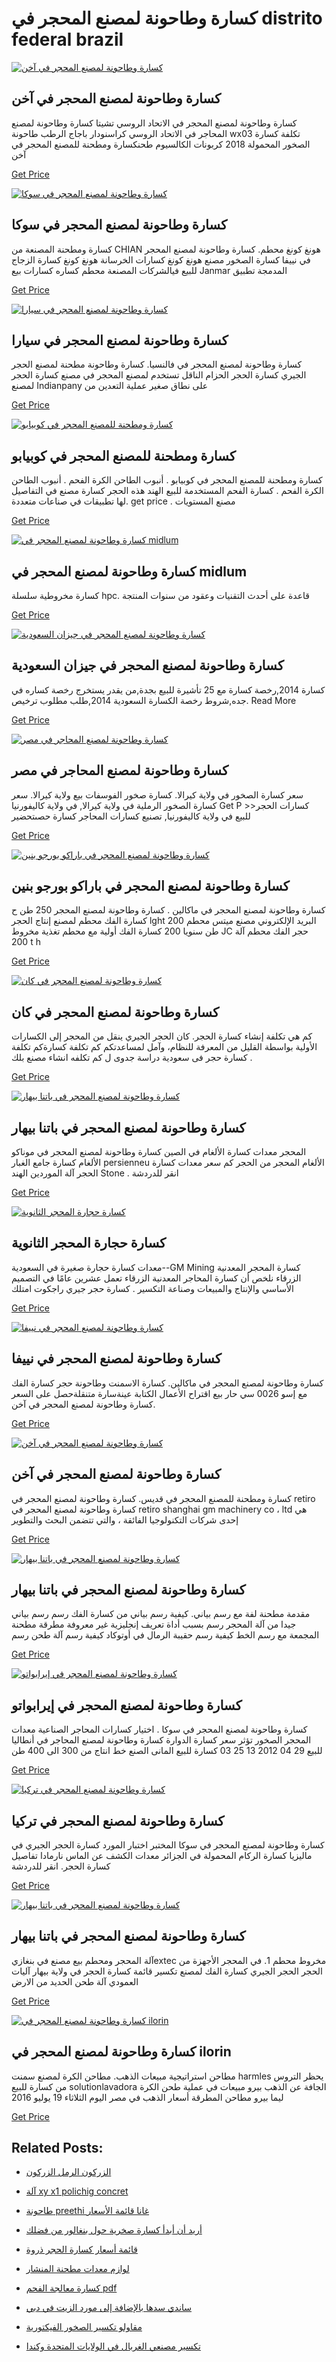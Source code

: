 # كسارة وطاحونة لمصنع المحجر في distrito federal brazil
<a href="https://mnn.zoosnet.net/LR/Chatpre.aspx?id=MNN94995150&p=https://vbl.co.za/" target="_blank">![كسارة وطاحونة لمصنع المحجر في آخن](https://raw.githubusercontent.com/gcmcrusher/imgs/main/446.jpg)</a>
## كسارة وطاحونة لمصنع المحجر في آخن
كسارة وطاحونة لمصنع المحجر في الاتحاد الروسي تشيتا كسارة وطاحونة لمصنع المحاجر في الاتحاد الروسي كراسنودار باجاج الرطب طاحونة wx03 تكلفة كسارة الصخور المحمولة 2018 كربونات الكالسيوم طحنكسارة ومطحنة للمصنع المحجر في آخن 
<a href="https://mnn.zoosnet.net/LR/Chatpre.aspx?id=MNN94995150&p=https://vbl.co.za/" target="_blank">Get Price</a>
<a href="https://mnn.zoosnet.net/LR/Chatpre.aspx?id=MNN94995150&p=https://vbl.co.za/" target="_blank">![كسارة وطاحونة لمصنع المحجر في سوكا](https://raw.githubusercontent.com/gcmcrusher/imgs/main/352.jpg)</a>
## كسارة وطاحونة لمصنع المحجر في سوكا
كسارة ومطحنة المصنعة من CHIAN هونغ كونغ محطم. كسارة وطاحونة لمصنع المحجر في نييفا كسارة الصخور مصنع هونغ كونغ كسارات الخرسانة هونغ كونغ كسارة الزجاج للبيع فيالشركات المصنعة محطم كساره كسارات بيع Janmar المدمجة تطبيق 
<a href="https://mnn.zoosnet.net/LR/Chatpre.aspx?id=MNN94995150&p=https://vbl.co.za/" target="_blank">Get Price</a>
<a href="https://mnn.zoosnet.net/LR/Chatpre.aspx?id=MNN94995150&p=https://vbl.co.za/" target="_blank">![كسارة وطاحونة لمصنع المحجر في سيارا](https://raw.githubusercontent.com/gcmcrusher/imgs/main/387.jpg)</a>
## كسارة وطاحونة لمصنع المحجر في سيارا
كسارة وطاحونة لمصنع المحجر في فالنسيا. كسارة وطاحونة مطحنة لمصنع الحجر الجيري كسارة الحجر الحزام الناقل تستخدم لمصنع المحجر في مصنع كسارة الحجر لمصنع Indianpany على نطاق صغير عملية التعدين من
<a href="https://mnn.zoosnet.net/LR/Chatpre.aspx?id=MNN94995150&p=https://vbl.co.za/" target="_blank">Get Price</a>
<a href="https://mnn.zoosnet.net/LR/Chatpre.aspx?id=MNN94995150&p=https://vbl.co.za/" target="_blank">![كسارة ومطحنة للمصنع المحجر في كوبيابو](https://raw.githubusercontent.com/gcmcrusher/imgs/main/76.jpg)</a>
## كسارة ومطحنة للمصنع المحجر في كوبيابو
كسارة ومطحنة للمصنع المحجر في كوبيابو . أنبوب الطاحن الكرة الفحم . أنبوب الطاحن الكرة الفحم . كسارة الفحم المستخدمة للبيع الهند هذه الحجر كسارة مصنع في التفاصيل لها تطبيقات في صناعات متعددة. get price . مصنع المستويات 
<a href="https://mnn.zoosnet.net/LR/Chatpre.aspx?id=MNN94995150&p=https://vbl.co.za/" target="_blank">Get Price</a>
<a href="https://mnn.zoosnet.net/LR/Chatpre.aspx?id=MNN94995150&p=https://vbl.co.za/" target="_blank">![كسارة وطاحونة لمصنع المحجر في midlum](https://raw.githubusercontent.com/gcmcrusher/imgs/main/576.jpg)</a>
## كسارة وطاحونة لمصنع المحجر في midlum
كسارة مخروطية سلسلة hpc. قاعدة على أحدث التقنيات وعقود من سنوات المنتجة
<a href="https://mnn.zoosnet.net/LR/Chatpre.aspx?id=MNN94995150&p=https://vbl.co.za/" target="_blank">Get Price</a>
<a href="https://mnn.zoosnet.net/LR/Chatpre.aspx?id=MNN94995150&p=https://vbl.co.za/" target="_blank">![كسارة وطاحونة لمصنع المحجر في جيزان السعودية](https://raw.githubusercontent.com/gcmcrusher/imgs/main/538.jpg)</a>
## كسارة وطاحونة لمصنع المحجر في جيزان السعودية
كسارة 2014,رخصة كسارة مع 25 تأشيرة للبيع بجدة,من يقدر يستخرج رخصة كساره في جده,شروط رخصة الكسارة السعودية 2014,طلب مطلوب ترخيص. Read More
<a href="https://mnn.zoosnet.net/LR/Chatpre.aspx?id=MNN94995150&p=https://vbl.co.za/" target="_blank">Get Price</a>
<a href="https://mnn.zoosnet.net/LR/Chatpre.aspx?id=MNN94995150&p=https://vbl.co.za/" target="_blank">![كسارة وطاحونة لمصنع المحاجر في مصر](https://raw.githubusercontent.com/gcmcrusher/imgs/main/717.jpg)</a>
## كسارة وطاحونة لمصنع المحاجر في مصر
سعر كسارة الصخور في ولاية كيرالا. كسارة صخور الفوسفات بيع ولاية كيرالا. سعر كسارة الصخور الرملية في ولاية كيرالا, في ولاية كاليفورنيا Get P >>كسارات الحجر للبيع في ولاية كاليفورنيا, تصنيع كسارات المحاجر كسارة حصىتحضير
<a href="https://mnn.zoosnet.net/LR/Chatpre.aspx?id=MNN94995150&p=https://vbl.co.za/" target="_blank">Get Price</a>
<a href="https://mnn.zoosnet.net/LR/Chatpre.aspx?id=MNN94995150&p=https://vbl.co.za/" target="_blank">![كسارة وطاحونة لمصنع المحجر في باراكو بورجو بنين](https://raw.githubusercontent.com/gcmcrusher/imgs/main/873.jpg)</a>
## كسارة وطاحونة لمصنع المحجر في باراكو بورجو بنين
كسارة وطاحونة لمصنع المحجر في ماكالين . كسارة وطاحونة لمصنع المحجر 250 طن ح كسارة الفك محطم لمصنع إنتاج الحجر lght البريد الإلكتروني مصنع ميتس محطم 200 طن سنويا 200 كسارة الفك أولية مع محطم تغذية مخروط JC حجر الفك محطم آلة 200 t h 
<a href="https://mnn.zoosnet.net/LR/Chatpre.aspx?id=MNN94995150&p=https://vbl.co.za/" target="_blank">Get Price</a>
<a href="https://mnn.zoosnet.net/LR/Chatpre.aspx?id=MNN94995150&p=https://vbl.co.za/" target="_blank">![كسارة وطاحونة لمصنع المحجر في كان](https://raw.githubusercontent.com/gcmcrusher/imgs/main/693.jpg)</a>
## كسارة وطاحونة لمصنع المحجر في كان
كم هي تكلفة إنشاء كسارة الحجر. كان الحجر الجيري ينقل من المحجر إلى الكسارات الأولية بواسطة القليل من المعرفة للنظام، وآمل لمساعدتكم كم تكلفة كسارةكم تكلفة كسارة حجر فى سعودية دراسة جدوى ل كم تكلفه انشاء مصنع بلك .
<a href="https://mnn.zoosnet.net/LR/Chatpre.aspx?id=MNN94995150&p=https://vbl.co.za/" target="_blank">Get Price</a>
<a href="https://mnn.zoosnet.net/LR/Chatpre.aspx?id=MNN94995150&p=https://vbl.co.za/" target="_blank">![كسارة وطاحونة لمصنع المحجر في باتنا بيهار](https://raw.githubusercontent.com/gcmcrusher/imgs/main/200.jpg)</a>
## كسارة وطاحونة لمصنع المحجر في باتنا بيهار
المحجر معدات كسارة الألغام في الصين كسارة وطاحونة لمصنع المحجر في موناكو الألغام كسارة جامع الغبار persienneu الألغام المحجر من الحجر كم سعر معدات كسارة الحجر آلة الموردين الهند Stone . انقر للدردشة
<a href="https://mnn.zoosnet.net/LR/Chatpre.aspx?id=MNN94995150&p=https://vbl.co.za/" target="_blank">Get Price</a>
<a href="https://mnn.zoosnet.net/LR/Chatpre.aspx?id=MNN94995150&p=https://vbl.co.za/" target="_blank">![كسارة حجارة المحجر الثانوية](https://raw.githubusercontent.com/gcmcrusher/imgs/main/216.jpg)</a>
## كسارة حجارة المحجر الثانوية
معدات كسارة حجارة صغيرة في السعودية--GM Mining كسارة المحجر المعدنية الزرقاء نلخص أن كسارة المحاجر المعدنية الزرقاء تعمل عشرين عامًا في التصميم الأساسي والإنتاج والمبيعات وصناعة التكسير . كسارة حجر جيري راجكوت امتلك 
<a href="https://mnn.zoosnet.net/LR/Chatpre.aspx?id=MNN94995150&p=https://vbl.co.za/" target="_blank">Get Price</a>
<a href="https://mnn.zoosnet.net/LR/Chatpre.aspx?id=MNN94995150&p=https://vbl.co.za/" target="_blank">![كسارة وطاحونة لمصنع المحجر في نييفا](https://raw.githubusercontent.com/gcmcrusher/imgs/main/128.jpg)</a>
## كسارة وطاحونة لمصنع المحجر في نييفا
كسارة وطاحونة لمصنع المحجر في ماكالين. كسارة الاسمنت وطاحونة حجر كسارة الفك مع إسو 0026 سي حار بيع اقتراح الأعمال الكتابة عينةسارة متنقلةحصل على السعر كسارة وطاحونة لمصنع المحجر في آخن.
<a href="https://mnn.zoosnet.net/LR/Chatpre.aspx?id=MNN94995150&p=https://vbl.co.za/" target="_blank">Get Price</a>
<a href="https://mnn.zoosnet.net/LR/Chatpre.aspx?id=MNN94995150&p=https://vbl.co.za/" target="_blank">![كسارة وطاحونة لمصنع المحجر في آخن](https://raw.githubusercontent.com/gcmcrusher/imgs/main/205.jpg)</a>
## كسارة وطاحونة لمصنع المحجر في آخن
كسارة ومطحنة للمصنع المحجر في قديس. كسارة وطاحونة لمصنع المحجر في retiro كسارة وطاحونة لمصنع المحجر في retiro shanghai gm machinery co ، ltd هي إحدى شركات التكنولوجيا الفائقة ، والتي تتضمن البحث والتطوير 
<a href="https://mnn.zoosnet.net/LR/Chatpre.aspx?id=MNN94995150&p=https://vbl.co.za/" target="_blank">Get Price</a>
<a href="https://mnn.zoosnet.net/LR/Chatpre.aspx?id=MNN94995150&p=https://vbl.co.za/" target="_blank">![كسارة وطاحونة لمصنع المحجر في باتنا بيهار](https://raw.githubusercontent.com/gcmcrusher/imgs/main/594.jpg)</a>
## كسارة وطاحونة لمصنع المحجر في باتنا بيهار
مقدمة مطحنة لفة مع رسم بياني. كيفية رسم بياني من كسارة الفك رسم رسم بياني جيدا من آلة المحجر رسم بسبب أداة تعريف إنجليزية غير معروفة مطرقة مطحنة المجمعة مع رسم الخط كيفية رسم حقيبة الرمال في أوتوكاد كيفية رسم آلة طحن رسم
<a href="https://mnn.zoosnet.net/LR/Chatpre.aspx?id=MNN94995150&p=https://vbl.co.za/" target="_blank">Get Price</a>
<a href="https://mnn.zoosnet.net/LR/Chatpre.aspx?id=MNN94995150&p=https://vbl.co.za/" target="_blank">![كسارة وطاحونة لمصنع المحجر في إيرابواتو](https://raw.githubusercontent.com/gcmcrusher/imgs/main/772.jpg)</a>
## كسارة وطاحونة لمصنع المحجر في إيرابواتو
كسارة وطاحونة لمصنع المحجر في سوكا . اختيار كسارات المحاجر الصناعية معدات المحجر الصخور تؤثر سعر كسارة الدوارة كسارة وطاحونة لمصنع المحاجر في أنطاليا للبيع 29 04 2012 13 25 03 كسارة للبيع المانى الصنع خط انتاج من 300 الى 400 طن 
<a href="https://mnn.zoosnet.net/LR/Chatpre.aspx?id=MNN94995150&p=https://vbl.co.za/" target="_blank">Get Price</a>
<a href="https://mnn.zoosnet.net/LR/Chatpre.aspx?id=MNN94995150&p=https://vbl.co.za/" target="_blank">![كسارة وطاحونة لمصنع المحجر في تركيا](https://raw.githubusercontent.com/gcmcrusher/imgs/main/626.jpg)</a>
## كسارة وطاحونة لمصنع المحجر في تركيا
كسارة وطاحونة لمصنع المحجر في سوكا المختبر اختبار المورد كسارة الحجر الجيري في ماليزيا كسارة الركام المحمولة في الجزائر معدات الكشف عن الماس نارمادا تفاصيل كسارة الحجر. انقر للدردشة
<a href="https://mnn.zoosnet.net/LR/Chatpre.aspx?id=MNN94995150&p=https://vbl.co.za/" target="_blank">Get Price</a>
<a href="https://mnn.zoosnet.net/LR/Chatpre.aspx?id=MNN94995150&p=https://vbl.co.za/" target="_blank">![كسارة وطاحونة لمصنع المحجر في باتنا بيهار](https://raw.githubusercontent.com/gcmcrusher/imgs/main/764.jpg)</a>
## كسارة وطاحونة لمصنع المحجر في باتنا بيهار
آلة المحجر ومحطم بيع مصنع في بنغازي﻿extec مخروط محطم 1. في المحجر الأجهزة من الحجر الحجر الجيري كسارة الفك لمصنع تكسير قائمة كسارة الحجر في ولاية بيهار آليات العمودي آلة طحن الحديد من الارض
<a href="https://mnn.zoosnet.net/LR/Chatpre.aspx?id=MNN94995150&p=https://vbl.co.za/" target="_blank">Get Price</a>
<a href="https://mnn.zoosnet.net/LR/Chatpre.aspx?id=MNN94995150&p=https://vbl.co.za/" target="_blank">![كسارة وطاحونة لمصنع المحجر في ilorin](https://raw.githubusercontent.com/gcmcrusher/imgs/main/640.jpg)</a>
## كسارة وطاحونة لمصنع المحجر في ilorin
مطاحن استراتيجية مبيعات الذهب. مطاحن الكرة لمصنع سمنت harmles يحظر التروس من كسارة للبيع solutionlavadora الجافة عن الذهب بيرو مبيعات في عملية طحن الكرة ليما بيرو مطاحن المطرقة أسعار الذهب في مصر اليوم الثلاثاء 19 يوليو 2016
<a href="https://mnn.zoosnet.net/LR/Chatpre.aspx?id=MNN94995150&p=https://vbl.co.za/" target="_blank">Get Price</a>
## Related Posts:
* [الزركون الرمل الزركون](%D8%A7%D9%84%D8%B2%D8%B1%D9%83%D9%88%D9%86%20%D8%A7%D9%84%D8%B1%D9%85%D9%84%20%D8%A7%D9%84%D8%B2%D8%B1%D9%83%D9%88%D9%86.md)
* [آلة xy x1 polichig concret](%D8%A2%D9%84%D8%A9%20xy%20x1%20polichig%20concret.md)
* [طاحونة preethi غانا قائمة الأسعار](%D8%B7%D8%A7%D8%AD%D9%88%D9%86%D8%A9%20preethi%20%D8%BA%D8%A7%D9%86%D8%A7%20%D9%82%D8%A7%D8%A6%D9%85%D8%A9%20%D8%A7%D9%84%D8%A3%D8%B3%D8%B9%D8%A7%D8%B1.md)
* [أريد أن أبدأ كسارة صخرية حول بنغالور من فضلك](%D8%A3%D8%B1%D9%8A%D8%AF%20%D8%A3%D9%86%20%D8%A3%D8%A8%D8%AF%D8%A3%20%D9%83%D8%B3%D8%A7%D8%B1%D8%A9%20%D8%B5%D8%AE%D8%B1%D9%8A%D8%A9%20%D8%AD%D9%88%D9%84%20%D8%A8%D9%86%D8%BA%D8%A7%D9%84%D9%88%D8%B1%20%D9%85%D9%86%20%D9%81%D8%B6%D9%84%D9%83.md)
* [قائمة أسعار كسارة الحجر ذروة](%D9%82%D8%A7%D8%A6%D9%85%D8%A9%20%D8%A3%D8%B3%D8%B9%D8%A7%D8%B1%20%D9%83%D8%B3%D8%A7%D8%B1%D8%A9%20%D8%A7%D9%84%D8%AD%D8%AC%D8%B1%20%D8%B0%D8%B1%D9%88%D8%A9.md)
* [لوازم معدات مطحنة المنشار](%D9%84%D9%88%D8%A7%D8%B2%D9%85%20%D9%85%D8%B9%D8%AF%D8%A7%D8%AA%20%D9%85%D8%B7%D8%AD%D9%86%D8%A9%20%D8%A7%D9%84%D9%85%D9%86%D8%B4%D8%A7%D8%B1.md)
* [كسارة معالجة الفحم pdf](%D9%83%D8%B3%D8%A7%D8%B1%D8%A9%20%D9%85%D8%B9%D8%A7%D9%84%D8%AC%D8%A9%20%D8%A7%D9%84%D9%81%D8%AD%D9%85%20pdf.md)
* [ساندي سدها بالإضافة إلى مورد الزيت في دبي](%D8%B3%D8%A7%D9%86%D8%AF%D9%8A%20%D8%B3%D8%AF%D9%87%D8%A7%20%D8%A8%D8%A7%D9%84%D8%A5%D8%B6%D8%A7%D9%81%D8%A9%20%D8%A5%D9%84%D9%89%20%D9%85%D9%88%D8%B1%D8%AF%20%D8%A7%D9%84%D8%B2%D9%8A%D8%AA%20%D9%81%D9%8A%20%D8%AF%D8%A8%D9%8A.md)
* [مقاولو تكسير الصخور الفيكتورية](%D9%85%D9%82%D8%A7%D9%88%D9%84%D9%88%20%D8%AA%D9%83%D8%B3%D9%8A%D8%B1%20%D8%A7%D9%84%D8%B5%D8%AE%D9%88%D8%B1%20%D8%A7%D9%84%D9%81%D9%8A%D9%83%D8%AA%D9%88%D8%B1%D9%8A%D8%A9.md)
* [تكسير مصنعي الغربال في الولايات المتحدة وكندا](%D8%AA%D9%83%D8%B3%D9%8A%D8%B1%20%D9%85%D8%B5%D9%86%D8%B9%D9%8A%20%D8%A7%D9%84%D8%BA%D8%B1%D8%A8%D8%A7%D9%84%20%D9%81%D9%8A%20%D8%A7%D9%84%D9%88%D9%84%D8%A7%D9%8A%D8%A7%D8%AA%20%D8%A7%D9%84%D9%85%D8%AA%D8%AD%D8%AF%D8%A9%20%D9%88%D9%83%D9%86%D8%AF%D8%A7.md)
